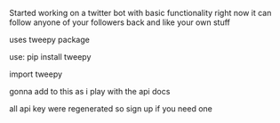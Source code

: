 Started working on a twitter bot with basic functionality
right now it can follow anyone of your followers back and like your own stuff

uses tweepy package

use: pip install tweepy

import tweepy 

gonna add to this as i play with the api docs

all api key were regenerated so sign up if you need one

